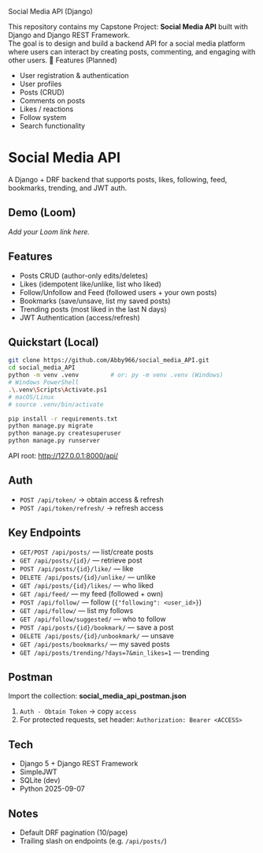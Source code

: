 
 Social Media API (Django)

This repository contains my Capstone Project: **Social Media API** built with Django and Django REST Framework.  
The goal is to design and build a backend API for a social media platform where users can interact by creating posts, commenting, and engaging with other users.
 🚀 Features (Planned)
- User registration & authentication
- User profiles
- Posts (CRUD)
- Comments on posts
- Likes / reactions
- Follow system
- Search functionality

# Social Media API

A Django + DRF backend that supports posts, likes, following, feed, bookmarks, trending, and JWT auth.

## Demo (Loom)
_Add your Loom link here._

## Features
- Posts CRUD (author-only edits/deletes)
- Likes (idempotent like/unlike, list who liked)
- Follow/Unfollow and Feed (followed users + your own posts)
- Bookmarks (save/unsave, list my saved posts)
- Trending posts (most liked in the last N days)
- JWT Authentication (access/refresh)

## Quickstart (Local)
```bash
git clone https://github.com/Abby966/social_media_API.git
cd social_media_API
python -m venv .venv         # or: py -m venv .venv (Windows)
# Windows PowerShell
.\.venv\Scripts\Activate.ps1
# macOS/Linux
# source .venv/bin/activate

pip install -r requirements.txt
python manage.py migrate
python manage.py createsuperuser
python manage.py runserver
```

API root: http://127.0.0.1:8000/api/

## Auth
- `POST /api/token/` → obtain access & refresh
- `POST /api/token/refresh/` → refresh access

## Key Endpoints
- `GET/POST /api/posts/` — list/create posts
- `GET /api/posts/{id}/` — retrieve post
- `POST /api/posts/{id}/like/` — like
- `DELETE /api/posts/{id}/unlike/` — unlike
- `GET /api/posts/{id}/likes/` — who liked
- `GET /api/feed/` — my feed (followed + own)
- `POST /api/follow/` — follow (`{"following": <user_id>}`)
- `GET /api/follow/` — list my follows
- `GET /api/follow/suggested/` — who to follow
- `POST /api/posts/{id}/bookmark/` — save a post
- `DELETE /api/posts/{id}/unbookmark/` — unsave
- `GET /api/posts/bookmarks/` — my saved posts
- `GET /api/posts/trending/?days=7&min_likes=1` — trending

## Postman
Import the collection: **social_media_api_postman.json**

1. `Auth - Obtain Token` → copy `access`
2. For protected requests, set header: `Authorization: Bearer <ACCESS>`

## Tech
- Django 5 + Django REST Framework
- SimpleJWT
- SQLite (dev)
- Python 2025-09-07

## Notes
- Default DRF pagination (10/page)
- Trailing slash on endpoints (e.g. `/api/posts/`)
